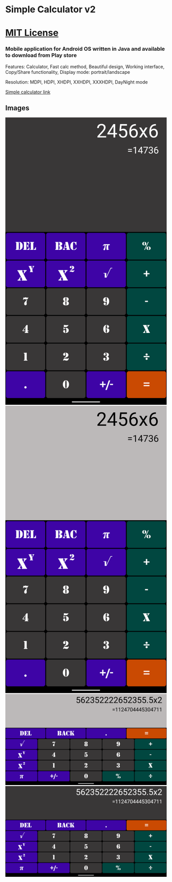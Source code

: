 # Simple Calculator v2
# [MIT License](LICENSE)

### Mobile application for Android OS written in Java and available to download from Play store

<p>Features: Calculator, Fast calc method, Beautiful design, Working interface, Copy/Share functionality, Display mode: portrait/landscape</p>
<p>Resolution: MDPI, HDPI, XHDPI, XXHDPI, XXXHDPI, DayNight mode</p>

<a href="https://play.google.com/store/apps/details?id=com.martinatanasov.simplecalculatorv2">Simple calculator link</a>

## Images

![Calculator 1](images/1.png)
![Calculator 2](images/2.png)
![Calculator 3](images/3.png)
![Calculator 4](images/4.png)

